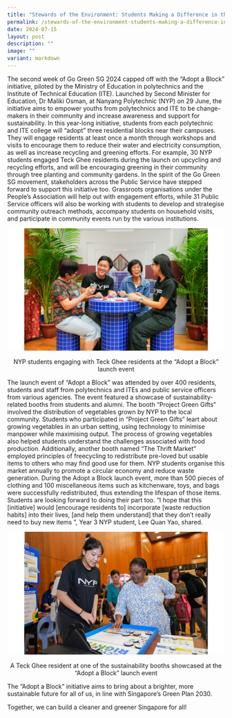 ```yaml
---
title: "Stewards of the Environment: Students Making a Difference in the Community"
permalink: /stewards-of-the-environment-students-making-a-difference-in-the-community/
date: 2024-07-15
layout: post
description: ""
image: ""
variant: markdown
---
```

The second week of Go Green SG 2024 capped off with the “Adopt a Block” initiative, piloted by the Ministry of Education in polytechnics and the Institute of Technical Education (ITE).
Launched by Second Minister for Education, Dr Maliki Osman, at Nanyang Polytechnic (NYP) on 29 June, the initiative aims to empower youths from polytechnics and ITE to be change-makers in their community and increase awareness and support for sustainability. 
In this year-long initiative, students from each polytechnic and ITE college will “adopt” three residential blocks near their campuses. They will engage residents at least once a month through workshops and visits to encourage them to reduce their water and electricity consumption, as well as increase recycling and greening efforts. 
For example, 30 NYP students engaged Teck Ghee residents during the launch on upcycling and recycling efforts, and will be encouraging greening in their community through tree planting and community gardens.
In the spirit of the Go Green SG movement, stakeholders across the Public Service have stepped forward to support this initiative too. Grassroots organisations under the People’s Association will help out with engagement efforts, while 31 Public Service officers will also be working with students to develop and strategise community outreach methods, accompany students on household visits, and participate in community events run by the various institutions. 

![NYP students engaging with Teck Ghee residents at the “Adopt a Block” launch event](/images/Blog/Adopt%20a%20Block/AAB_Discussion.png)
<div style="text-align:center">NYP students engaging with Teck Ghee residents at the “Adopt a Block” launch event</div>

The launch event of “Adopt a Block” was attended by over 400 residents, students and staff from polytechnics and ITEs and public service officers from various agencies. The event featured a showcase of sustainability-related booths from students and alumni. 
The booth “Project Green Gifts” involved the distribution of vegetables grown by NYP to the local community. Students who participated in “Project Green Gifts” leart about growing vegetables in an urban setting, using technology to minimise manpower while maximising output. The process of growing vegetables also helped students understand the challenges associated with food production. 
Additionally, another booth named “The Thrift Market” employed principles of freecycling to redistribute pre-loved but usable items to others who may find good use for them. NYP students organise this market annually to promote a circular economy and reduce waste generation. During the Adopt a Block launch event, more than 500 pieces of clothing and 100 miscellaneous items such as kitchenware, toys, and bags were successfully redistributed, thus extending the lifespan of those items.
Students are looking forward to doing their part too. “I hope that this [initiative] would [encourage residents to] incorporate [waste reduction habits] into their lives, [and help them understand] that they don’t really need to buy new items ”, Year 3 NYP student, Lee Quan Yao, shared.

![A Teck Ghee resident at one of the sustainability booths](/images/Blog/Adopt%20a%20Block/AAB_Booth.png)
<div style="text-align:center">A Teck Ghee resident at one of the sustainability booths showcased at the “Adopt a Block” launch event </div>

The “Adopt a Block” initiative aims to bring about a brighter, more sustainable future for all of us, in line with Singapore’s Green Plan 2030. 

Together, we can build a cleaner and greener Singapore for all!
